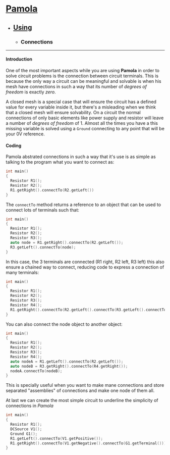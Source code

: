 # [Pamola](../README.md)
 - ## [Using](README.md)
   - ### Connections
   
---
#### Introduction

One of the most important aspects while you are using **Pamola** in order to solve circuit problems is the connection between circuit terminals. This is because the only way a circuit can be meaningful and solvable is when his mesh have connections in such a way that its number of *degrees of freedom* is exactly *zero*. 

A closed mesh is a special case that will ensure the circuit has a defined value for every variable inside it, but there's a misleading when we think that a closed mesh will ensure solvability. On a circuit the normal connections of only basic elements like power supply and resistor will leave a number of *degrees of freedom* of 1. Almost all the times you have a this missing variable is solved using a `Ground` connecting to any point that will be your 0V reference.

#### Coding

Pamola abstrated connections in such a way that it's use is as simple as talking to the program what you want to connect as:

```cpp
int main()
{
  Resistor R1();
  Resistor R2();
  R1.getRight().connectTo(R2.getLeft())
}
```

The `connectTo` method returns a reference to an object that can be used to connect lots of terminals such that:

```cpp
int main()
{
  Resistor R1();
  Resistor R2();
  Resistor R3();
  auto node = R1.getRight().connectTo(R2.getLeft());
  R3.getLeft().connectTo(node);
}
```

In this case, the 3 terminals are connected (R1 right, R2 left, R3 left) this also ensure a chained way to connect, reducing code to express a connection of many terminals: 

```cpp
int main()
{
  Resistor R1();
  Resistor R2();
  Resistor R3();
  Resistor R4();
  R1.getRight().connectTo(R2.getLeft().connectTo(R3.getLeft().connectTo(R4.getRight())));
}
```

You can also connect the node object to another object:

```cpp
int main()
{
  Resistor R1();
  Resistor R2();
  Resistor R3();
  Resistor R4();
  auto nodeA = R1.getLeft().connectTo(R2.getLeft());
  auto nodeB = R3.getRight().connectTo(R4.getRight());
  nodeA.connectTo(nodeB);
}
```

This is specially useful when you want to make mane connections and store separated "assemblies" of connections and make one node of them all.

At last we can create the most simple circuit to underline the simplicity of connections in *Pamola*

```cpp
int main()
{
  Resistor R1();
  DCSource V1();
  Ground G1();
  R1.getLeft().connectTo(V1.getPositive());
  R1.getRight().connectTo(V1.getNegative().connectTo(G1.getTerminal()));
}
```
